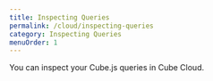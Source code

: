 ```yaml
---
title: Inspecting Queries
permalink: /cloud/inspecting-queries
category: Inspecting Queries
menuOrder: 1
---
```


You can inspect your Cube.js queries in Cube Cloud.
